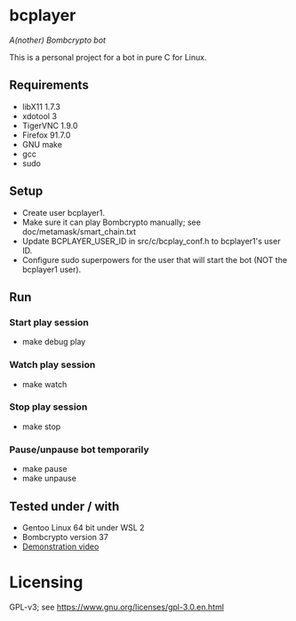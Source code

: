 # bcplayer
_A(nother) Bombcrypto bot_

This is a personal project for a bot in pure C for Linux.

## Requirements
- libX11 1.7.3
- xdotool 3
- TigerVNC 1.9.0
- Firefox 91.7.0
- GNU make
- gcc
- sudo

## Setup
- Create user bcplayer1.
- Make sure it can play Bombcrypto manually; see doc/metamask/smart_chain.txt
- Update BCPLAYER_USER_ID in src/c/bcplay_conf.h to bcplayer1's user ID.
- Configure sudo superpowers for the user that will start the bot (NOT the bcplayer1 user).

## Run

### Start play session
- make debug play

### Watch play session
- make watch

### Stop play session
- make stop

### Pause/unpause bot temporarily
- make pause
- make unpause

## Tested under / with
- Gentoo Linux 64 bit under WSL 2
- Bombcrypto version 37
- [Demonstration video](https://coolparadox.github.io/bcplayer/bcplay_demo_20220326.mp4)

# Licensing
GPL-v3; see https://www.gnu.org/licenses/gpl-3.0.en.html
